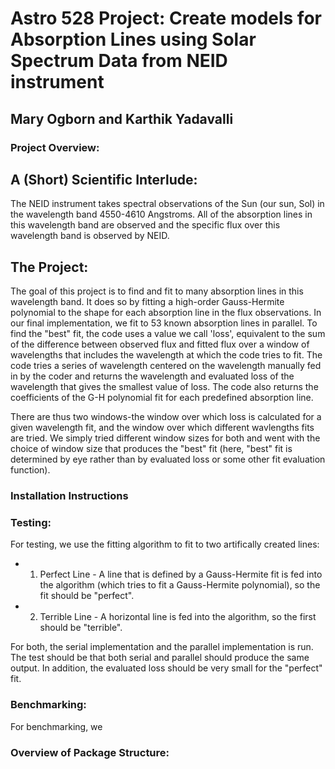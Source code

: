 # Astro 528 Project: Create models for Absorption Lines using Solar Spectrum Data from NEID instrument
## Mary Ogborn and Karthik Yadavalli

### Project Overview:
## A (Short) Scientific Interlude:
The NEID instrument takes spectral observations of the Sun (our sun, Sol) in the wavelength band 4550-4610 Angstroms. All of the absorption lines in this wavelength band are observed and the specific flux over 
this wavelength band is observed by NEID. 
## The Project:
The goal of this project is to find and fit to many absorption lines in this wavelength band. It does so by fitting a high-order Gauss-Hermite polynomial to the shape for each absorption line in the flux observations. 
In our final implementation, we fit to 53 known absorption lines in parallel. To find the "best" fit, the code uses a value we call 'loss', equivalent to the sum of the difference between observed flux and fitted flux over a window 
of wavelengths that includes the wavelength at which the code tries to fit. The code tries a series of wavelength centered on the wavelength manually fed in by the coder and returns the wavelength and evaluated loss of the wavelength
that gives the smallest value of loss. The code also returns the coefficients of the G-H polynomial fit for each predefined absorption line.

There are thus two windows-the window over which loss is calculated for a given wavelength fit, and the window over which different wavlengths fits are tried. We simply tried different window sizes for both and went with the choice of 
window size that produces the "best" fit (here, "best" fit is determined by eye rather than by evaluated loss or some other fit evaluation function).

### Installation Instructions
### Testing:
For testing, we use the fitting algorithm to fit to two artifically created lines:
* 1) Perfect Line - A line that is defined by a Gauss-Hermite fit is fed into the algorithm (which tries to fit a Gauss-Hermite polynomial), so the fit should be "perfect". 
* 2) Terrible Line - A horizontal line is fed into the algorithm, so the first should be "terrible".

For both, the serial implementation and the parallel implementation is run. The test should be that both serial and parallel should produce the same output. In addition, the evaluated loss
should be very small for the "perfect" fit.

### Benchmarking:
For benchmarking, we 

### Overview of Package Structure:
